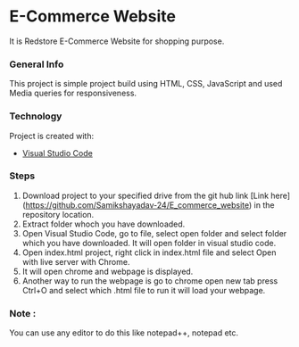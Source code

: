 # E-Commerce Website

It is Redstore E-Commerce Website for shopping purpose.

### General Info
This project is simple project build using HTML, CSS, JavaScript and used Media queries for responsiveness.


### Technology
Project is created with:
- [Visual Studio Code](https://code.visualstudio.com/)


### Steps
1. Download project to your specified drive from the git hub link [Link here] (https://github.com/Samikshayadav-24/E_commerce_website) in the repository location.
2. Extract folder whoch you have downloaded.
2. Open Visual Studio Code, go to file, select open folder and select folder which you have downloaded. It will open folder in visual studio code.
3. Open index.html project, right click in index.html file and select Open with live server with Chrome.
4. It will open chrome and webpage is displayed.
5. Another way to run the webpage is go to chrome open new tab press Ctrl+O and select which .html file to run it will load your webpage.

### Note :
You can use any editor to do this like notepad++, notepad etc.




